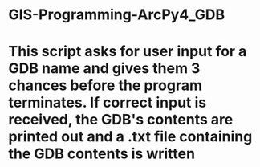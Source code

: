 # GIS-Programming-ArcPy4_GDB
# This script asks for user input for a GDB name and gives them 3 chances before the program terminates. If correct input is received, the GDB's contents are printed out and a .txt file containing the GDB contents is written
